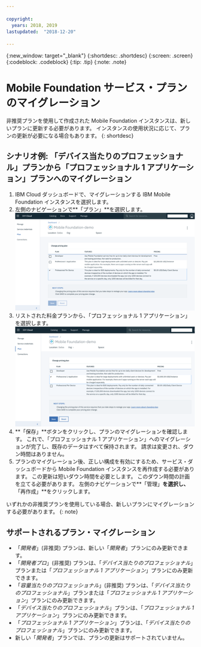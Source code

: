 ```yaml
---

copyright:
  years: 2018, 2019
lastupdated:  "2018-12-20"

---
```


{:new_window: target="_blank"}
{:shortdesc: .shortdesc}
{:screen:  .screen}
{:codeblock:  .codeblock}
{:tip: .tip}
{:note: .note}

# Mobile Foundation サービス・プランのマイグレーション

非推奨プランを使用して作成された Mobile Foundation インスタンスは、新しいプランに更新する必要があります。 インスタンスの使用状況に応じて、プランの更新が必要になる場合もあります。
{: shortdesc}

## シナリオ例: 「デバイス当たりのプロフェッショナル」プランから「プロフェッショナル 1 アプリケーション」プランへのマイグレーション

1. IBM Cloud ダッシュボードで、マイグレーションする IBM Mobile Foundation インスタンスを選択します。
2. 左側のナビゲーションで**「プラン」**を選択します。
   ![既存の Mobile Foundation プラン](images/existing-plan.png)
3. リストされた料金プランから、「プロフェッショナル 1 アプリケーション」を選択します。
   ![新しい Mobile Foundation プラン](images/new-plan.png)
4. **「保存」**ボタンをクリックし、プランのマイグレーションを確認します。
     これで、「プロフェッショナル 1 アプリケーション」へのマイグレーションが完了し、既存のデータはすべて保持されます。 請求は変更され、ダウン時間はありません。
5. プランのマイグレーション後、正しい構成を有効にするため、サービス・ダッシュボードから Mobile Foundation インスタンスを再作成する必要があります。 この更新は短いダウン時間を必要とします。 このダウン時間の計画を立てる必要があります。 左側のナビゲーションで**「管理」**を選択し、**「再作成」**をクリックします。

いずれかの非推奨プランを使用している場合、新しいプランにマイグレーションする必要があります。
{: note}

## サポートされるプラン・マイグレーション

* 「*開発者*」(非推奨) プランは、新しい「*開発者*」プランにのみ更新できます。
* 「*開発者プロ*」(非推奨) プランは、「*デバイス当たりのプロフェッショナル*」プランまたは「*プロフェッショナル 1 アプリケーション*」プランにのみ更新できます。
* 「*容量当たりのプロフェッショナル*」(非推奨) プランは、「*デバイス当たりのプロフェッショナル*」プランまたは「*プロフェッショナル 1 アプリケーション*」プランにのみ更新できます。
* 「*デバイス当たりのプロフェッショナル*」プランは、「*プロフェッショナル 1 アプリケーション*」プランにのみ更新できます。
* 「*プロフェッショナル 1 アプリケーション*」プランは、「*デバイス当たりのプロフェッショナル*」プランにのみ更新できます。
* 新しい「*開発者*」プランでは、プランの更新はサポートされていません。
